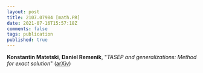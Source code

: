 ```yaml
---
layout: post
title: 2107.07984 [math.PR]
date: 2021-07-16T15:57:18Z
comments: false
tags: publication
published: true
---
```


<b>Konstantin Matetski</b>, <b>Daniel Remenik</b>, "<i>TASEP and generalizations: Method for exact solution</i>" ([arXiv](http://arxiv.org/abs/2107.07984v1))
